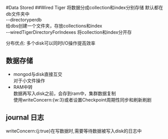 #Data Stored
##Wired Tiger
将数据分成collection和index分别存储
默认都在db文件夹中  
--directoryperdb  
给dbs创建一个文件夹，存放collections和index  
--wiredTigerDirectoryForIndexes 
将collection和index分开存

分布优点:
多个disk可以同时I/O操作提高效率

## 数据存储
- mongod与disk直接互交  
  对于小文件操作
- RAM中转   
  数据再写入disk之前，会存到ram中，集群数据复制  
  使用writeConcern:{w:3}或者设置Checkpoint周期性同步和刷新刷剧
## journal 日志
  writeConcern:{j:true}在写数据时,需要等待数据被写入disk的日志中
